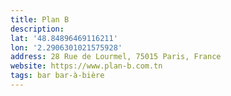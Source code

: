 ```yaml
---
title: Plan B
description:
lat: '48.84896469116211'
lon: '2.2906301021575928'
address: 28 Rue de Lourmel, 75015 Paris, France
website: https://www.plan-b.com.tn
tags: bar bar-à-bière
---
```

